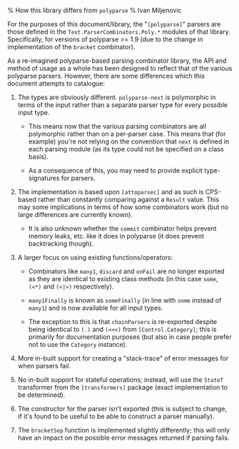 % How this library differs from `polyparse`
% Ivan Miljenovic

For the purposes of this document/library, the "`[polyparse]`" parsers
are those defined in the `Text.ParserCombinators.Poly.*` modules of
that library.  Specifically, for versions of polyparse >= 1.9 (due to
the change in implementation of the `bracket` combinator).

As a re-imagined polyparse-based parsing combinator library, the API
and method of usage as a whole has been designed to reflect that of
the various polyparse parsers.  However, there are some differences
which this document attempts to catalogue:

1. The types are obviously different.  `polyparse-next` is polymorphic
   in terms of the input rather than a separate parser type for every
   possible input type.

    - This means now that the various parsing combinators are all
      polymorphic rather than on a per-parser case.  This means that
      (for example) you're not relying on the convention that `next`
      is defined in each parsing module (as its type could not be
      specified on a class basis).

    - As a consequence of this, you may need to provide explicit
      type-signatures for parsers.

2. The implementation is based upon `[attoparsec]` and as such is
   CPS-based rather than constantly comparing against a `Result`
   value.  This may some implications in terms of how some combinators
   work (but no large differences are currently known).

    - It is also unknown whether the `commit` combinator helps prevent
      memory leaks, etc. like it does in polyparse (it does prevent
      backtracking though).

3. A larger focus on using existing functions/operators:

    - Combinators like `many1`, `discard` and `onFail` are no longer
      exported as they are identical to existing class methods (in
      this case `some`, `(<*)` and `(<|>)` respectively).

    - `many1Finally` is known as `someFinally` (in line with `some`
      instead of `many1`) and is now available for all input types.

    - The exception to this is that `chainParsers` is re-exported
      despite being identical to `(.)` and `(<<<)` from
      `[Control.Category]`; this is primarily for documentation
      purposes (but also in case people prefer not to use the
      `Category` instance).

4. More in-built support for creating a "stack-trace" of error
   messages for when parsers fail.

5. No in-built support for stateful operations; instead, will use the
   `StateT` transformer from the `[transformers]` package (exact
   implementation to be determined).

6. The constructor for the parser isn't exported (this is subject to
   change, if it's found to be useful to be able to construct a parser
   manually).

7. The `bracketSep` function is implemented slightly differently; this
   will only have an impact on the possible error messages returned if
   parsing fails.

[polyparse]: http://hackage.haskell.org/package/polyparse

[attoparsec]: http://hackage.haskell.org/package/attoparsec

[transformers]: http://hackage.haskell.org/package/transformers

[Control.Category]: http://www.haskell.org/ghc/docs/latest/html/libraries/base/Control-Category.html
